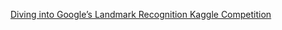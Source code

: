 [Diving into Google’s Landmark Recognition Kaggle Competition](https://towardsdatascience.com/diving-into-googles-landmark-recognition-kaggle-competition-6975dbe11072)
